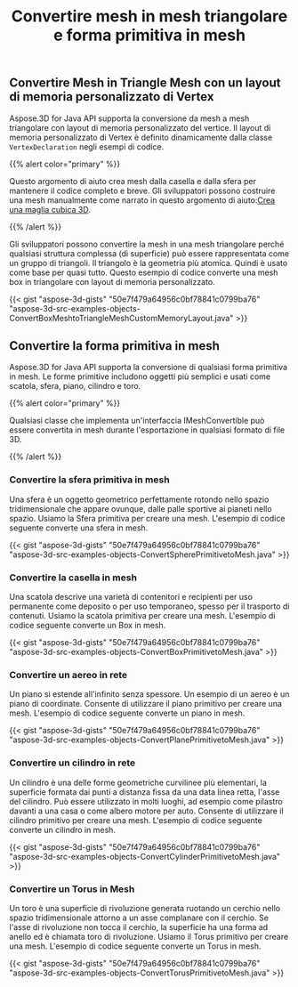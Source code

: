 ﻿---
title: Convertire mesh in mesh triangolare e forma primitiva in mesh
type: docs
weight: 20
url: /it/java/convert-mesh-to-triangle-mesh-and-primitive-shape-to-mesh/
description: Aspose.3D for Java API supporta la conversione da mesh a mesh triangolare con layout di memoria personalizzato del vertice. Il layout di memoria personalizzato di Vertex è definito dinamicamente dalla classe VertexDeclaration negli esempi di codice.
---
## **Convertire Mesh in Triangle Mesh con un layout di memoria personalizzato di Vertex**
Aspose.3D for Java API supporta la conversione da mesh a mesh triangolare con layout di memoria personalizzato del vertice. Il layout di memoria personalizzato di Vertex è definito dinamicamente dalla classe `VertexDeclaration` negli esempi di codice.

{{% alert color="primary" %}}

Questo argomento di aiuto crea mesh dalla casella e dalla sfera per mantenere il codice completo e breve. Gli sviluppatori possono costruire una mesh manualmente come narrato in questo argomento di aiuto:[Crea una maglia cubica 3D](/3d/it/java/create-3d-mesh-and-scene/).

{{% /alert %}}

Gli sviluppatori possono convertire la mesh in una mesh triangolare perché qualsiasi struttura complessa (di superficie) può essere rappresentata come un gruppo di triangoli. Il triangolo è la geometria più atomica. Quindi è usato come base per quasi tutto. Questo esempio di codice converte una mesh box in triangolare con layout di memoria personalizzato.



{{< gist "aspose-3d-gists" "50e7f479a64956c0bf78841c0799ba76" "aspose-3d-src-examples-objects-ConvertBoxMeshtoTriangleMeshCustomMemoryLayout.java" >}}
## **Convertire la forma primitiva in mesh**
Aspose.3D for Java API supporta la conversione di qualsiasi forma primitiva in mesh. Le forme primitive includono oggetti più semplici e usati come scatola, sfera, piano, cilindro e toro.

{{% alert color="primary" %}}

Qualsiasi classe che implementa un'interfaccia IMeshConvertible può essere convertita in mesh durante l'esportazione in qualsiasi formato di file 3D.

{{% /alert %}}
### **Convertire la sfera primitiva in mesh**
Una sfera è un oggetto geometrico perfettamente rotondo nello spazio tridimensionale che appare ovunque, dalle palle sportive ai pianeti nello spazio. Usiamo la Sfera primitiva per creare una mesh.
L'esempio di codice seguente converte una sfera in mesh.

{{< gist "aspose-3d-gists" "50e7f479a64956c0bf78841c0799ba76" "aspose-3d-src-examples-objects-ConvertSpherePrimitivetoMesh.java" >}}
### **Convertire la casella in mesh**
Una scatola descrive una varietà di contenitori e recipienti per uso permanente come deposito o per uso temporaneo, spesso per il trasporto di contenuti. Usiamo la scatola primitiva per creare una mesh. L'esempio di codice seguente converte un Box in mesh.

{{< gist "aspose-3d-gists" "50e7f479a64956c0bf78841c0799ba76" "aspose-3d-src-examples-objects-ConvertBoxPrimitivetoMesh.java" >}}
### **Convertire un aereo in rete**
Un piano si estende all'infinito senza spessore. Un esempio di un aereo è un piano di coordinate. Consente di utilizzare il piano primitivo per creare una mesh. L'esempio di codice seguente converte un piano in mesh.

{{< gist "aspose-3d-gists" "50e7f479a64956c0bf78841c0799ba76" "aspose-3d-src-examples-objects-ConvertPlanePrimitivetoMesh.java" >}}
### **Convertire un cilindro in rete**
Un cilindro è una delle forme geometriche curvilinee più elementari, la superficie formata dai punti a distanza fissa da una data linea retta, l'asse del cilindro. Può essere utilizzato in molti luoghi, ad esempio come pilastro davanti a una casa o come albero motore per auto. Consente di utilizzare il cilindro primitivo per creare una mesh. L'esempio di codice seguente converte un cilindro in mesh.

{{< gist "aspose-3d-gists" "50e7f479a64956c0bf78841c0799ba76" "aspose-3d-src-examples-objects-ConvertCylinderPrimitivetoMesh.java" >}}
### **Convertire un Torus in Mesh**
Un toro è una superficie di rivoluzione generata ruotando un cerchio nello spazio tridimensionale attorno a un asse complanare con il cerchio. Se l'asse di rivoluzione non tocca il cerchio, la superficie ha una forma ad anello ed è chiamata toro di rivoluzione. Usiamo il Torus primitivo per creare una mesh. L'esempio di codice seguente converte un Torus in mesh.

{{< gist "aspose-3d-gists" "50e7f479a64956c0bf78841c0799ba76" "aspose-3d-src-examples-objects-ConvertTorusPrimitivetoMesh.java" >}}

